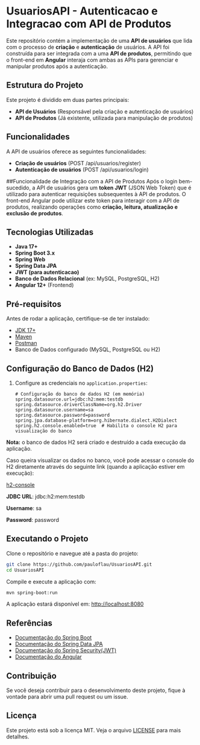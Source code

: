 # UsuariosAPI - Autenticacao e Integracao com API de Produtos

Este repositório contém a implementação de uma **API de usuários** que lida com o processo de **criação** e **autenticação** de usuários. A API foi construída para ser integrada com a uma **API de produtos**, permitindo que o front-end em **Angular** interaja com ambas as APIs para gerenciar e manipular produtos após a autenticação.

## Estrutura do Projeto

Este projeto é dividido em duas partes principais:

- **API de Usuários** (Responsável pela criação e autenticação de usuários)
- **API de Produtos** (Já existente, utilizada para manipulação de produtos)

## Funcionalidades
A API de usuários oferece as seguintes funcionalidades:

- **Criação de usuários** (POST /api/usuarios/register)
- **Autenticação de usuários** (POST /api/usuarios/login)

##Funcionalidade de Integração com a API de Produtos
Após o login bem-sucedido, a API de usuários gera um **token JWT** (JSON Web Token) que é utilizado para autenticar requisições subsequentes à API de produtos. O front-end Angular pode utilizar este token para interagir com a API de produtos, realizando operações como **criação, leitura, atualização e exclusão de produtos**.

## Tecnologias Utilizadas
- **Java 17+**
- **Spring Boot 3.x**
- **Spring Web**
- **Spring Data JPA**
- **JWT (para autenticacao)**
- **Banco de Dados Relacional** (ex: MySQL, PostgreSQL, H2)
- **Angular 12+** (Frontend)

## Pré-requisitos
Antes de rodar a aplicação, certifique-se de ter instalado:
- [JDK 17+](https://www.oracle.com/java/technologies/javase-downloads.html)
- [Maven](https://maven.apache.org/download.cgi)
- [Postman](https://www.postman.com/downloads/)
- Banco de Dados configurado (MySQL, PostgreSQL ou H2)

## Configuração do Banco de Dados (H2)

1. Configure as credenciais no `application.properties`:
   ```properties
   # Configuração do banco de dados H2 (em memória)
   spring.datasource.url=jdbc:h2:mem:testdb
   spring.datasource.driverClassName=org.h2.Driver
   spring.datasource.username=sa
   spring.datasource.password=password
   spring.jpa.database-platform=org.hibernate.dialect.H2Dialect
   spring.h2.console.enabled=true  # Habilita o console H2 para visualização do banco

   ````

**Nota:** o banco de dados H2 será criado e destruído a cada execução da aplicação.

Caso queira visualizar os dados no banco, você pode acessar o console do H2 diretamente através do seguinte link (quando a aplicação estiver em execução):

[h2-console](http://localhost:8080/h2-console)

**JDBC URL**: jdbc:h2:mem:testdb

**Username**: sa

**Password**: password

## Executando o Projeto
Clone o repositório e navegue até a pasta do projeto:
```sh
git clone https://github.com/pauloflau/UsuariosAPI.git
cd UsuariosAPI
```

Compile e execute a aplicação com:
```sh
mvn spring-boot:run
```
A aplicação estará disponível em: [http://localhost:8080](http://localhost:8080/api)

## Referências
- [Documentação do Spring Boot](https://docs.spring.io/spring-boot/docs/current/reference/html/)
- [Documentação do Spring Data JPA](https://docs.spring.io/spring-data/jpa/reference/index.html)
- [Documentação do Spring Security(JWT)](https://docs.spring.io/spring-security/reference/index.html)
- [Documentação do Angular](https://angular.dev/)


## Contribuição
Se você deseja contribuir para o desenvolvimento deste projeto, fique à vontade para abrir uma pull request ou um issue.

## Licença
Este projeto está sob a licença MIT. Veja o arquivo [LICENSE](LICENSE) para mais detalhes.
